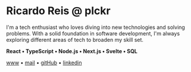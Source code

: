 # Ricardo Reis @ plckr

I'm a tech enthusiast who loves diving into new technologies and solving problems. With a solid foundation in software development, I'm always exploring different areas of tech to broaden my skill set.

**React • TypeScript • Node.js • Next.js • Svelte • SQL**

[www](http://plckr.dev) • [mail](mailto:ricardo@plckr.dev) • [gitHub](https://www.github.com/plckr) • [linkedin](https://www.linkedin.com/in/ricardoreis2)
